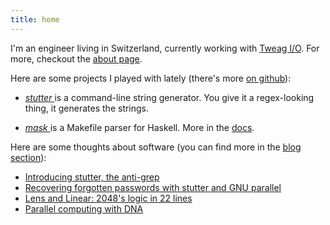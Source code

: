 ```yaml
---
title: home
---
```



I'm an engineer living in Switzerland, currently working with [Tweag
I/O](http://tweag.io). For more, checkout the [about page](/about.html).


Here are some projects I played with lately (there's more [on
github](http://github.com/nmattia)):

 * [*stutter* <i class="fa fa-github"></i>](http://github.com/nmattia/stutter)
   is a command-line string generator. You give it a regex-looking thing, it
   generates the strings.

 * [*mask* <i class="fa fa-github"></i>](http://github.com/nmattia/mask) is a
   Makefile parser for Haskell. More in the
   [docs](http://nmattia.github.io/mask/).

Here are some thoughts about software (you can find more in the [blog
section](/blog.html)):

 * [Introducing stutter, the anti-grep](posts/2017-05-01-release-stutter.html)
 * [Recovering forgotten passwords with stutter and GNU parallel](posts/2017-03-05-crack-luks-stutter-gnu-parallel.html)
 * [Lens and Linear: 2048's logic in 22 lines](posts/2016-08-19-lens-linear-2048.html)
 * [Parallel computing with DNA](posts/2015-04-20-parallel-dna.html)
